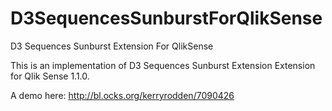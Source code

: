 # D3SequencesSunburstForQlikSense
D3 Sequences Sunburst Extension For QlikSense

This is an implementation of D3 Sequences Sunburst Extension Extension for Qlik Sense 1.1.0.

A demo here: http://bl.ocks.org/kerryrodden/7090426

